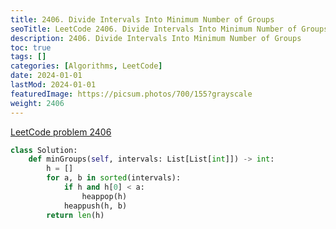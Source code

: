 ```yaml
---
title: 2406. Divide Intervals Into Minimum Number of Groups
seoTitle: LeetCode 2406. Divide Intervals Into Minimum Number of Groups | Python solution and explanation
description: 2406. Divide Intervals Into Minimum Number of Groups
toc: true
tags: []
categories: [Algorithms, LeetCode]
date: 2024-01-01
lastMod: 2024-01-01
featuredImage: https://picsum.photos/700/155?grayscale
weight: 2406
---
```


[LeetCode problem 2406](https://leetcode.com/problems/divide-intervals-into-minimum-number-of-groups/)

```python
class Solution:
    def minGroups(self, intervals: List[List[int]]) -> int:
        h = []
        for a, b in sorted(intervals):
            if h and h[0] < a:
                heappop(h)
            heappush(h, b)
        return len(h)

```